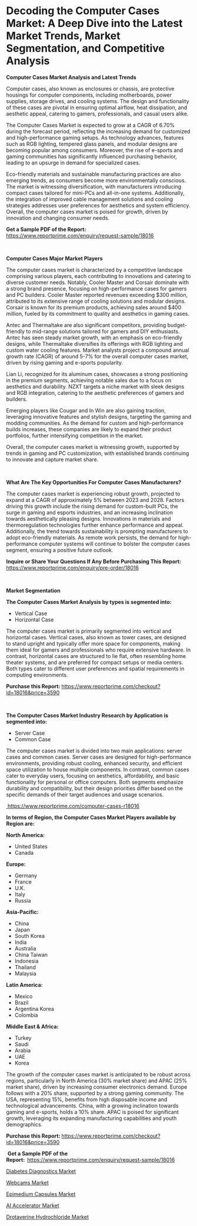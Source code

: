 <p><h1>Decoding the Computer Cases Market: A Deep Dive into the Latest Market Trends, Market Segmentation, and Competitive Analysis</h1></p><p><strong>Computer Cases Market Analysis and Latest Trends</strong></p>
<p><p>Computer cases, also known as enclosures or chassis, are protective housings for computer components, including motherboards, power supplies, storage drives, and cooling systems. The design and functionality of these cases are pivotal in ensuring optimal airflow, heat dissipation, and aesthetic appeal, catering to gamers, professionals, and casual users alike. </p><p>The Computer Cases Market is expected to grow at a CAGR of 6.70% during the forecast period, reflecting the increasing demand for customized and high-performance gaming setups. As technology advances, features such as RGB lighting, tempered glass panels, and modular designs are becoming popular among consumers. Moreover, the rise of e-sports and gaming communities has significantly influenced purchasing behavior, leading to an upsurge in demand for specialized cases.</p><p>Eco-friendly materials and sustainable manufacturing practices are also emerging trends, as consumers become more environmentally conscious. The market is witnessing diversification, with manufacturers introducing compact cases tailored for mini-PCs and all-in-one systems. Additionally, the integration of improved cable management solutions and cooling strategies addresses user preferences for aesthetics and system efficiency. Overall, the computer cases market is poised for growth, driven by innovation and changing consumer needs.</p></p>
<p><strong>Get a Sample PDF of the Report:&nbsp;</strong> <a href="https://www.reportprime.com/enquiry/request-sample/18016?utm_campaign=1091&utm_medium=2&utm_source=Github&utm_content=ia&utm_term=20112024&utm_id=computer-cases">https://www.reportprime.com/enquiry/request-sample/18016</a></p>
<p>&nbsp;</p>
<p><strong>Computer Cases Major Market Players</strong></p>
<p><p>The computer cases market is characterized by a competitive landscape comprising various players, each contributing to innovations and catering to diverse customer needs. Notably, Cooler Master and Corsair dominate with a strong brand presence, focusing on high-performance cases for gamers and PC builders. Cooler Master reported revenues exceeding $300 million, attributed to its extensive range of cooling solutions and modular designs. Corsair is known for its premium products, achieving sales around $400 million, fueled by its commitment to quality and aesthetics in gaming cases.</p><p>Antec and Thermaltake are also significant competitors, providing budget-friendly to mid-range solutions tailored for gamers and DIY enthusiasts. Antec has seen steady market growth, with an emphasis on eco-friendly designs, while Thermaltake diversifies its offerings with RGB lighting and custom water cooling features. Market analysts project a compound annual growth rate (CAGR) of around 5-7% for the overall computer cases market, driven by rising gaming and e-sports popularity.</p><p>Lian Li, recognized for its aluminum cases, showcases a strong positioning in the premium segments, achieving notable sales due to a focus on aesthetics and durability. NZXT targets a niche market with sleek designs and RGB integration, catering to the aesthetic preferences of gamers and builders.</p><p>Emerging players like Cougar and In Win are also gaining traction, leveraging innovative features and stylish designs, targeting the gaming and modding communities. As the demand for custom and high-performance builds increases, these companies are likely to expand their product portfolios, further intensifying competition in the market.</p><p>Overall, the computer cases market is witnessing growth, supported by trends in gaming and PC customization, with established brands continuing to innovate and capture market share.</p></p>
<p>&nbsp;</p>
<p><strong>What Are The Key Opportunities For Computer Cases Manufacturers?</strong></p>
<p><p>The computer cases market is experiencing robust growth, projected to expand at a CAGR of approximately 5% between 2023 and 2028. Factors driving this growth include the rising demand for custom-built PCs, the surge in gaming and esports industries, and an increasing inclination towards aesthetically pleasing designs. Innovations in materials and thermoregulation technologies further enhance performance and appeal. Additionally, the trend towards sustainability is prompting manufacturers to adopt eco-friendly materials. As remote work persists, the demand for high-performance computer systems will continue to bolster the computer cases segment, ensuring a positive future outlook.</p></p>
<p><strong>Inquire or Share Your Questions If Any Before Purchasing This Report:</strong> <a href="https://www.reportprime.com/enquiry/pre-order/18016?utm_campaign=1091&utm_medium=2&utm_source=Github&utm_content=ia&utm_term=20112024&utm_id=computer-cases">https://www.reportprime.com/enquiry/pre-order/18016</a></p>
<p>&nbsp;</p>
<p><strong>Market Segmentation</strong></p>
<p><strong>The Computer Cases Market Analysis by types is segmented into:</strong></p>
<p><ul><li>Vertical Case</li><li>Horizontal Case</li></ul></p>
<p><p>The computer cases market is primarily segmented into vertical and horizontal cases. Vertical cases, also known as tower cases, are designed to stand upright and typically offer more space for components, making them ideal for gamers and professionals who require extensive hardware. In contrast, horizontal cases are structured to lie flat, often resembling home theater systems, and are preferred for compact setups or media centers. Both types cater to different user preferences and spatial requirements in computing environments.</p></p>
<p><strong>Purchase this Report:&nbsp;</strong><a href="https://www.reportprime.com/checkout?id=18016&price=3590&utm_campaign=1091&utm_medium=2&utm_source=Github&utm_content=ia&utm_term=20112024&utm_id=computer-cases">https://www.reportprime.com/checkout?id=18016&price=3590</a></p>
<p>&nbsp;</p>
<p><strong>The Computer Cases Market Industry Research by Application is segmented into:</strong></p>
<p><ul><li>Server Case</li><li>Common Case</li></ul></p>
<p><p>The computer cases market is divided into two main applications: server cases and common cases. Server cases are designed for high-performance environments, providing robust cooling, enhanced security, and efficient space utilization to house multiple components. In contrast, common cases cater to everyday users, focusing on aesthetics, affordability, and basic functionality for personal or office computers. Both segments emphasize durability and compatibility, but their design priorities differ based on the specific demands of their target audiences and usage scenarios.</p></p>
<p><a href="https://www.reportprime.com/computer-cases-r18016?utm_campaign=1091&utm_medium=2&utm_source=Github&utm_content=ia&utm_term=20112024&utm_id=computer-cases">&nbsp;https://www.reportprime.com/computer-cases-r18016</a></p>
<p><strong>In terms of Region, the Computer Cases Market Players available by Region are:</strong></p>
<p>
    <p> <strong> North America: </strong>
        <ul>
            <li>United States</li>
            <li>Canada</li>
        </ul>
        </p> 
    <p> <strong> Europe: </strong>
        <ul>
            <li>Germany</li>
            <li>France</li>
            <li>U.K.</li>
            <li>Italy</li>
            <li>Russia</li>
        </ul>
        </p> 
    <p> <strong> Asia-Pacific: </strong>
        <ul>
            <li>China</li>
            <li>Japan</li>
            <li>South Korea</li>
            <li>India</li>
            <li>Australia</li>
            <li>China Taiwan</li>
            <li>Indonesia</li>
            <li>Thailand</li>
            <li>Malaysia</li>
        </ul>
        </p> 
    <p> <strong> Latin America: </strong>
        <ul>
            <li>Mexico</li>
            <li>Brazil</li>
            <li>Argentina Korea</li>
            <li>Colombia</li>
        </ul>
        </p> 
    <p> <strong> Middle East & Africa: </strong>
        <ul>
            <li>Turkey</li>
            <li>Saudi</li>
            <li>Arabia</li>
            <li>UAE</li>
            <li>Korea</li>
        </ul>
    </p>
    </p>
<p><p>The growth of the computer cases market is anticipated to be robust across regions, particularly in North America (30% market share) and APAC (25% market share), driven by increasing consumer electronics demand. Europe follows with a 20% share, supported by a strong gaming community. The USA, representing 15%, benefits from high disposable income and technological advancements. China, with a growing inclination towards gaming and e-sports, holds a 10% share. APAC is poised for significant growth, leveraging its expanding manufacturing capabilities and youth demographics.</p></p>
<p><strong>Purchase this Report: </strong><a href="https://www.reportprime.com/checkout?id=18016&price=3590&utm_campaign=1091&utm_medium=2&utm_source=Github&utm_content=ia&utm_term=20112024&utm_id=computer-cases">https://www.reportprime.com/checkout?id=18016&price=3590</a></p>
<p>&nbsp;<strong>Get a Sample PDF of the Report:&nbsp;&nbsp;</strong><a href="https://www.reportprime.com/enquiry/request-sample/18016?utm_campaign=1091&utm_medium=2&utm_source=Github&utm_content=ia&utm_term=20112024&utm_id=computer-cases">https://www.reportprime.com/enquiry/request-sample/18016</a></p>
<p><strong></strong></p>
<p><p><a href="https://www.linkedin.com/pulse/evaluating-profitability-diabetes-diagnostics-market-report-v5iic?utm_campaign=1091&utm_medium=2&utm_source=Github&utm_content=ia&utm_term=20112024&utm_id=computer-cases">Diabetes Diagnostics Market</a></p><p><a href="https://github.com/MariaWashington76/Market-Research-Report-List-1/blob/main/webcams-market.md?utm_campaign=1091&utm_medium=2&utm_source=Github&utm_content=ia&utm_term=20112024&utm_id=computer-cases">Webcams Market</a></p><p><a href="https://issuu.com/reportprime-2/docs/epimedium-capsules-market-size-2030_ae2840494f0799?utm_campaign=1091&utm_medium=2&utm_source=Github&utm_content=ia&utm_term=20112024&utm_id=computer-cases">Epimedium Capsules Market</a></p><p><a href="https://www.linkedin.com/pulse/marketsize2024-2031withcagrof46factorsinfluencinggrowthsuppl-mujrc?utm_campaign=1091&utm_medium=2&utm_source=Github&utm_content=ia&utm_term=20112024&utm_id=computer-cases">AI Accelerator Market</a></p><p><a href="https://issuu.com/reportprime-2/docs/drotaverine-hydrochloride-market-si_9da55407972e2d?utm_campaign=1091&utm_medium=2&utm_source=Github&utm_content=ia&utm_term=20112024&utm_id=computer-cases">Drotaverine Hydrochloride Market</a></p></p>